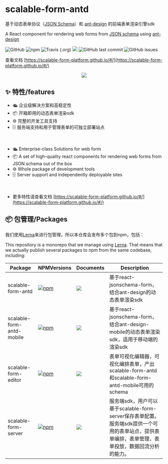 # scalable-form-antd
基于动态表单协议（[JSON Schema](http://json-schema.org/)）和 [ant-design](https://github.com/ant-design/ant-design) 的前端表单渲染引擎sdk

A React component for rendering web forms from [JSON schema](http://json-schema.org/) using [ant-design](https://github.com/rjsf-team/react-jsonschema-form) 

![GitHub](https://img.shields.io/github/license/alibaba/scalable-form-platform?style=flat)
![npm](https://img.shields.io/npm/v/scalable-form-antd?color=blue&style=flat)
![Travis (.org)](https://api.travis-ci.com/alibaba/scalable-form-platform.svg?branch=daily%2F0.0.2)
![](https://img.shields.io/badge/PRs-welcome-brightgreen.svg)
![GitHub last commit](https://img.shields.io/github/last-commit/alibaba/scalable-form-platform?style=flat)
![GitHub issues](https://img.shields.io/github/issues/alibaba/scalable-form-platform)

查看文档 [https://scalable-form-platform.github.io/#/](https://scalable-form-platform.github.io/#/)

<p align="center">
  <a href="https://scalable-form-platform.github.io/" target="_blank">
    <img max-width="1440" src="https://img.alicdn.com/tfs/TB1MnB9z7Y2gK0jSZFgXXc5OFXa-1440-900.png" />
  </a>
</p>

## ✨ 特性/features
- 🛳 企业级解决方案和高稳定性
- 📦 开箱即用的动态表单渲染sdk
- ⚙️ 完整的开发工具支持
- 🗄 服务端支持和用于管理表单的可独立部署站点

<br />

- 🛳 Enterprise-class Solutions for web form
- 📦 A set of high-quality react components for rendering web forms from JSON schema out of the box
- ⚙️ Whole package of development tools
- 🗄 Server support and independently deployable sites

<br />

- 更多特性请查看文档 [https://scalable-form-platform.github.io/#/](https://scalable-form-platform.github.io/#/)

## 📦 包管理/Packages
我们使用[Lerna](https://github.com/lerna/lerna)来进行包管理，所以本仓库会发布多个包到npm，包括：

This repository is a monorepo that we manage using [Lerna](https://github.com/lerna/lerna). That means that we actually publish several packages to npm from the same codebase, including:

|  Package | NPMVersions  | Documents  | Description  |
|  ----  | ----  | ----  | ----  |
| scalable-form-antd  | [![npm](https://img.shields.io/npm/v/scalable-form-antd.svg?color=blue&style=flat)](https://www.npmjs.com/package/scalable-form-antd) | [![](https://img.shields.io/badge/API%20Docs-site-green.svg?style=flat)](https://scalable-form-platform.github.io/#/zh/scalable_form_antd) | 基于react-jsonschema-form，结合ant-design的动态表单渲染sdk |
| scalable-form-antd-mobile  | [![npm](https://img.shields.io/npm/v/scalable-form-antd-mobile.svg?color=blue&style=flat)](https://www.npmjs.com/package/scalable-form-antd-mobile)|[![](https://img.shields.io/badge/API%20Docs-site-green.svg?style=flat)](https://scalable-form-platform.github.io/#/zh/scalable_form_antd_mobile)| 基于react-jsonschema-form，结合ant-design-mobile的动态表单渲染sdk，适用于移动端的渲染sdk |
| scalable-form-editor  | [![npm](https://img.shields.io/npm/v/scalable-form-editor.svg?color=blue&style=flat)](https://www.npmjs.com/package/scalable-form-editor) | [![](https://img.shields.io/badge/API%20Docs-site-green.svg?style=flat)](https://scalable-form-platform.github.io/#/zh/scalable-form-editor)| 表单可视化编辑器，可视化编排表单，产出scalable-form-antd和scalable-form-antd-mobile可用的schema |
| scalable-form-server  | [![npm](https://img.shields.io/npm/v/scalable-form-server.svg?color=blue&style=flat)](https://www.npmjs.com/package/scalable-form-server) | [![](https://img.shields.io/badge/API%20Docs-site-green.svg?style=flat)](https://scalable-form-platform.github.io/#/zh/%E4%BD%BF%E7%94%A8Node)| 服务端sdk，用户可以基于scalable-form-server保存表单配置。服务端sdk提供一个可用的表单站点，提供表单编排，表单管理，表单投放，数据回流分析的能力。 |
